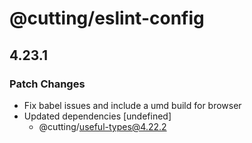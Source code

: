 # @cutting/eslint-config

## 4.23.1
### Patch Changes

- Fix babel issues and include a umd build for browser
- Updated dependencies [undefined]
  - @cutting/useful-types@4.22.2

